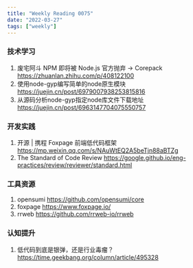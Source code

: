 ```yaml
---
title: "Weekly Reading 0075"
date: "2022-03-27"
tags: ["weekly"]
---
```


### 技术学习
1. 废宅阿斗 NPM 即将被 Node.js 官方抛弃 → Corepack https://zhuanlan.zhihu.com/p/408122100
2. 使用node-gyp编写简单的node原生模块 https://juejin.cn/post/6979007938253815816
3. 从源码分析node-gyp指定node库文件下载地址 https://juejin.cn/post/6963147704075550757

### 开发实践
1. 开源 | 携程 Foxpage 前端低代码框架 https://mp.weixin.qq.com/s/NAuWtEQ2A5beTjn88aBTZg
2. The Standard of Code Review https://google.github.io/eng-practices/review/reviewer/standard.html

### 工具资源
1. opensumi https://github.com/opensumi/core
2. foxpage https://www.foxpage.io/
3. rrweb https://github.com/rrweb-io/rrweb

### 认知提升
1. 低代码到底是银弹，还是行业毒瘤？ https://time.geekbang.org/column/article/495328